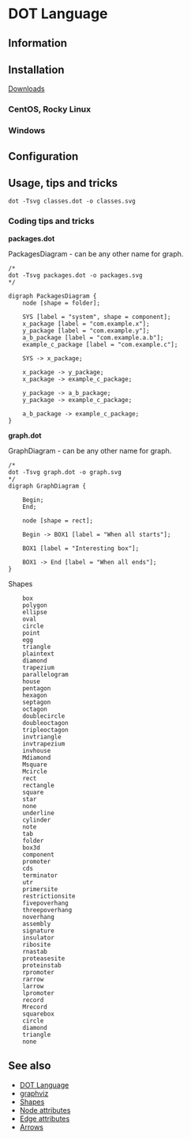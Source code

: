 # DOT Language

## Information

## Installation

[Downloads](https://graphviz.org/download/)

### CentOS, Rocky Linux

### Windows

## Configuration

## Usage, tips and tricks

```shell
dot -Tsvg classes.dot -o classes.svg
```

### Coding tips and tricks

**packages.dot**

PackagesDiagram - can be any other name for graph.

```
/*
dot -Tsvg packages.dot -o packages.svg
*/

digraph PackagesDiagram {
    node [shape = folder];

    SYS [label = "system", shape = component];
    x_package [label = "com.example.x"];
    y_package [label = "com.example.y"];
    a_b_package [label = "com.example.a.b"];
    example_c_package [label = "com.example.c"];

    SYS -> x_package;

    x_package -> y_package;
    x_package -> example_c_package;

    y_package -> a_b_package;
    y_package -> example_c_package;

    a_b_package -> example_c_package;
}
```

**graph.dot**

GraphDiagram - can be any other name for graph.

```
/*
dot -Tsvg graph.dot -o graph.svg
*/
digraph GraphDiagram {

    Begin;
    End;

    node [shape = rect];

    Begin -> BOX1 [label = "When all starts"];

    BOX1 [label = "Interesting box"];

    BOX1 -> End [label = "When all ends"];
}
```

Shapes

```
    box
    polygon
    ellipse
    oval
    circle
    point
    egg
    triangle
    plaintext
    diamond
    trapezium
    parallelogram
    house
    pentagon
    hexagon
    septagon
    octagon
    doublecircle
    doubleoctagon
    tripleoctagon
    invtriangle
    invtrapezium
    invhouse
    Mdiamond
    Msquare
    Mcircle
    rect
    rectangle
    square
    star
    none
    underline
    cylinder
    note
    tab
    folder
    box3d
    component
    promoter
    cds
    terminator
    utr
    primersite
    restrictionsite
    fivepoverhang
    threepoverhang
    noverhang
    assembly
    signature
    insulator
    ribosite
    rnastab
    proteasesite
    proteinstab
    rpromoter
    rarrow
    larrow
    lpromoter
    record
    Mrecord
    squarebox
    circle
    diamond
    triangle
    none
```

## See also

* [DOT Language](https://graphviz.org/doc/info/lang.html)
* [graphviz](https://graphviz.org/)
* [Shapes](https://graphviz.org/doc/info/shapes.html)
* [Node attributes](https://graphviz.org/docs/nodes/)
* [Edge attributes](https://graphviz.org/docs/edges/)
* [Arrows](https://graphviz.org/doc/info/arrows.html)
